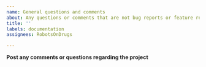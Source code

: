 ```yaml
---
name: General questions and comments
about: Any questions or comments that are not bug reports or feature requests
title: ''
labels: documentation
assignees: RobotsOnDrugs

---
```


**Post any comments or questions regarding the project**
